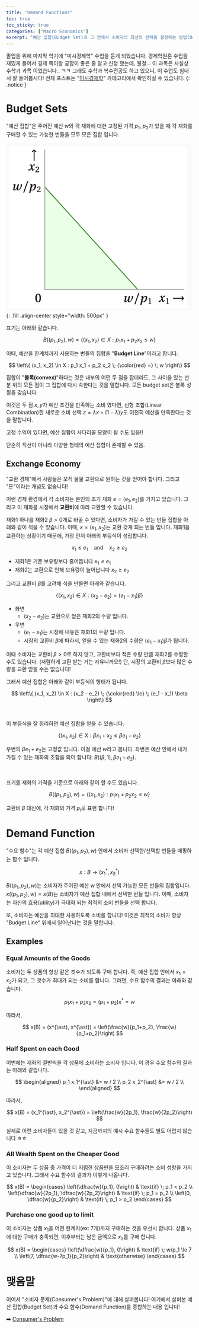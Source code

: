 ```yaml
---
title: "Demand Functions"
toc: true
toc_sticky: true
categories: ["Macro Economics"]
excerpt: "예산 집합(Budget Set)과 그 안에서 소비자의 최선의 선택을 결정하는 방법(Demand Function)"
---
```


졸업을 위해 마지막 학기에 "미시경제학" 수업을 듣게 되었습니다.
경제학원론 수업을 재밌게 들어서 경제 쪽이랑 궁합이 좋은 줄 알고 신청 했는데, 웬걸... 이 과목은 사실상 수학과 과목 이었습니다.. ㅋㅋ 그래도 수학과 복수전공도 하고 있으니, 이 수업도 힘내서 잘 들어봅시다!
전체 포스트는 "[미시경제학](/categories/micro-economics)" 카테고리에서 확인하실 수 있습니다.
{: .notice }


# Budget Sets

"예산 집합"은 주어진 예산 $w$와 각 재화에 대한 고정된 가격 $p_1$, $p_2$가 있을 때 각 재화를 구매할 수 있는 가능한 번들을 모두 모은 집합 입니다.

![](/images/mathematics/micro-economics/budget-sets.png){: .fill .align-center style="width: 500px" }

표기는 아래와 같습니다.

$$
B((p_1, p_2), w) = \left\{
  (x_1, x_2) \in X : p_1 x_1 + p_2 x_2 \le w
\right\}
$$

이때, 예산을 한계치까지 사용하는 번들의 집합을 "**Budget Line**"이라고 합니다.

$$
\left\{
  (x_1, x_2) \in X : p_1 x_1 + p_2 x_2 \; {\color{red} =} \; w
\right\}
$$

집합이 "**볼록(convex)**"하다는 것은 내부의 어떤 두 점을 잡더라도, 그 사이을 있는 선분 위의 모든 점이 그 집합에 다시 속한다는 것을 말합니다. 모든 budget set은 볼록 성질을 갖습니다.

이것은 두 점 $x, y$가 예산 조건을 만족하는 소비 였다면, 선형 조합(Linear Combination)한 새로운 소비 선택 $z = \lambda x + (1-\lambda) y$도 여전히 예산을 만족한다는 것을 말합니다.


고정 수익이 있다면, 예산 집합이 사다리꼴 모양이 될 수도 있음!!

단순히 직선이 아니라 다양한 형태의 예산 집합이 존재할 수 있음.


## Exchange Economy

"교환 경제"에서 사람들은 오직 물물 교환으로 원하는 것을 얻어야 합니다. 그리고 "돈"이라는 개념도 없습니다!

이런 경제 환경에서 각 소비자는 본인의 초기 재화 $e = (e_1, e_2)$를 가지고 있습니다. 그리고 이 재화를 시장에서 **교환비**에 따라 교환할 수 있습니다.

재화1 하나를 재화2 $\beta>0$개로 바꿀 수 있다면, 소비자가 가질 수 있는 번들 집합을 아래와 같이 적을 수 있습니다.
이때, $x = (x_1, x_2)$는 교환 갖게 되는 번들 입니다. 재화1을 교환하는 상황이기 때문에, 가장 먼저 아래의 부등식이 성립합니다.

$$
x_1 \le e_1 \quad \text{and} \quad x_2 \ge e_2
$$

- 재화1은 기존 보유량보다 줄어듭니다 $x_1 \le e_1$
- 재화2는 교환으로 인해 보유량이 늘어납니다 $x_2 \ge e_2$

그리고 교환비 $\beta$를 고려해 식을 만들면 아래와 같습니다.

$$
\left\{
  (x_1, x_2) \in X : (x_2 - e_2) = (e_1 - x_1) \beta
\right\}
$$

- 좌변
  - $(x_2 - e_2)$는 교환으로 얻은 재화2의 수량 입니다.
- 우변
  - $(e_1 - x_1)$는 시장에 내놓은 재화1의 수량 입니다.
  - 시장의 교환비 $\beta$에 따라서, 얻을 수 있는 재화2의 수량은 $(e_1 - x_1)\beta$가 됩니다.

이때 소비자는 교환비 $\beta > 0$로 하지 않고, 교환비보다 적은 수량 만큼 재화2를 수령할 수도 있습니다. (저렴하게 교환 받는 거는 자유니까요!) 단, 시장의 교환비 $\beta$보다 많은 수량을 교환 받을 수는 없습니다!

그래서 예산 집합은 아래와 같이 부등식의 형태가 됩니다.

$$
\left\{
  (x_1, x_2) \in X : (x_2 - e_2) \; {\color{red} \le} \; (e_1 - x_1) \beta
\right\}
$$

<br/>

이 부등식을 잘 정리하면 예산 집합을 얻을 수 있습니다.

$$
\left\{
  (x_1, x_2) \in X : \beta x_1 + x_2 \le \beta e_1 + e_2
\right\}
$$

우변의 $\beta e_1 + e_2$는 고정값 입니다. 이걸 예산 $w$라고 봅니다. 좌변은 예산 안에서 내가 가질 수 있는 재화의 조합을 의미 합니다: $B((\beta, 1), \beta e_1 + e_2)$.

<br/>

표기를 재화의 가격을 기준으로 아래와 같이 할 수도 있습니다.

$$
B((p_1, p_2), w) = \left\{
  (x_1, x_2) : p_1 x_1 + p_2 x_2 \le w
\right\}
$$

교환비 $\beta$ 대신에, 각 재화의 가격 $p_i$로 표현 합니다!


# Demand Function

"수요 함수"는 각 예산 집합 $B((p_1, p_2), w)$ 안에서 소비자 선택한/선택할 번들을 매핑하는 함수 입니다.

$$
x : B \rightarrow (x_1^{\ast}, x_2^{\ast})
$$

$B((p_1, p_2), w)$는 소비자가 주어진 예산 $w$ 안에서 선택 가능한 모든 번들의 집합입니다. $x((p_1, p_2), w) = x(B)$는 소비자가 예산 집합 내에서 선택한 번들 입니다. 이때, 소비자는 자신의 효용(utility)가 극대화 되는 최적의 소비 번들을 선택 합니다.

또, 소비자는 예산을 최대한 사용하도록 소비를 합니다! 이것은 최적의 소비가 항상 "Budget Line" 위에서 일어난다는 것을 말합니다.

## Examples

### Equal Amounts of the Goods

소비자는 두 상품의 항상 같은 갯수가 되도록 구매 합니다. 즉, 예산 집합 안에서 $x_1 = x_2$가 되고, 그 갯수가 최대가 되는 소비를 합니다. 그러면, 수요 함수의 결과는 아래와 같습니다.

$$
p_1 x_1 + p_2 x_2 = (p_1 + p_2) x^\ast = w
$$

따라서,

$$
x(B) = (x^{\ast}, x^{\ast}) = \left(\frac{w}{p_1+p_2}, \frac{w}{p_1+p_2}\right)
$$

### Half Spent on each Good

이번에는 재화의 절반씩을 각 상품에 소비하는 소비자 입니다. 이 경우 수요 함수의 결과는 아래와 같습니다.

$$
\begin{aligned}
p_1 x_1^{\ast} &= w / 2 \\
p_2 x_2^{\ast} &= w / 2 \\
\end{aligned}
$$

따라서,

$$
x(B) = (x_1^{\ast}, x_2^{\ast})
= \left(\frac{w}{2p_1}, \frac{w}{2p_2}\right)
$$


실제로 이런 소비자들이 있을 것 같고, 지금까지의 예시 수요 함수들도 별도 어렵지 않습니다 ㅎㅎ

### All Wealth Spent on the Cheaper Good

이 소비자는 두 상품 중 가격이 더 저렴한 상품만을 모조리 구매하려는 소비 성향을 가지고 있습니다. 그래서 수요 함수의 결과가 이렇게 나옵니다.

$$
x(B) = \begin{cases}
\left(\dfrac{w}{p_1}, 0\right) & \text{if} \; p_1 < p_2 \\
\left(\dfrac{w}{2p_1}, \dfrac{w}{2p_2}\right) & \text{if} \; p_1 = p_2 \\
\left(0, \dfrac{w}{p_2}\right) & \text{if} \; p_1 > p_2
\end{cases}
$$

### Purchase one good up to limit

이 소비자는 상품 $x_1$을 어떤 한계치(ex: 7개)까지 구매하는 것을 우선시 합니다. 상품 $x_1$에 대한 구매가 충족되면, 이후부터는 남은 금액으로 $x_2$를 구매 합니다.

$$
x(B) = \begin{cases}
\left(\dfrac{w}{p_1}, 0\right) & \text{if} \; w/p_1 \le 7 \\
\left(7, \dfrac{w-7p_1}{p_2}\right) & \text{otherwise}
\end{cases}
$$

# 맺음말

이어서 "소비자 문제(Consumer's Problem)"에 대해 살펴봅니다! 여기에서 살펴본 예산 집합(Budget Set)과 수요 함수(Demand Function)를 종합하는 내용 입니다!

➡️ [Consumer's Problem](/2025/04/22/consumer-problem/)
